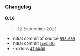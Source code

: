 ### Changelog

#### 0.1.0

> 22 September 2022

- Initial commit of source [`558c659`](https://github.com/isotoma/cdk-lambda-runtime-hacker/commit/558c6590650d4dc62ab2c9673c5dced9178f28a4)
- Initial commit [`5ceba0b`](https://github.com/isotoma/cdk-lambda-runtime-hacker/commit/5ceba0b784804701c76a11ff0d1af550c7263839)
- Fix docs [`47d4808`](https://github.com/isotoma/cdk-lambda-runtime-hacker/commit/47d48083529650d38a1b31ace968aa7e7e230262)
